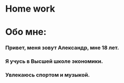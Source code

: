 # Home work
# Обо мне:
### Привет, меня зовут Александр, мне 18 лет.
### Я учусь в Высшей школе экономики.
### Увлекаюсь спортом и музыкой.
